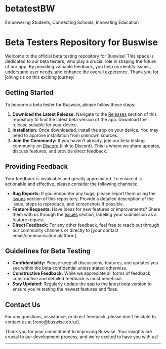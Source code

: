 # betatestBW
Empowering Students, Connecting Schools, Innovating Education

# Beta Testers Repository for Buswise

Welcome to the official beta testing repository for Buswise! This space is dedicated to our beta testers, who play a crucial role in shaping the future of our app. By providing valuable feedback, you help us identify issues, understand user needs, and enhance the overall experience. Thank you for joining us on this exciting journey!

## Getting Started

To become a beta tester for Buswise, please follow these steps:

1. **Download the Latest Release:** Navigate to the [Releases](https://github.com/Rono0365/betatestBW/releases) section of this repository to find the latest beta version of the app. Download the release suitable for your device.
2. **Installation:** Once downloaded, install the app on your device. You may need to approve installation from unknown sources.
3. **Join the Community:** If you haven't already, join our beta testing community on [Discord](#) (link to Discord). This is where we share updates, discuss features, and provide direct feedback.

## Providing Feedback

Your feedback is invaluable and greatly appreciated. To ensure it is actionable and effective, please consider the following channels:

- **Bug Reports:** If you encounter any bugs, please report them using the [Issues](https://github.com/Rono0365/betatestBW/issues) section of this repository. Provide a detailed description of the issue, steps to reproduce, and screenshots if possible.
- **Feature Requests:** Have ideas for new features or improvements? Share them with us through the [Issues](https://github.com/Rono0365/betatestBW/issues) section, labeling your submission as a feature request.
- **Direct Feedback:** For any other feedback, feel free to reach out through our community channels or directly to [your contact email/communication platform].

## Guidelines for Beta Testing

- **Confidentiality:** Please keep all discussions, features, and updates you see within the beta confidential unless stated otherwise.
- **Constructive Feedback:** While we appreciate all forms of feedback, constructive and detailed feedback is most beneficial.
- **Stay Updated:** Regularly update the app to the latest beta version to ensure you're testing the newest features and fixes.



## Contact Us

For any questions, assistance, or direct feedback, please don't hesitate to contact us at [rono@buswise.co.ke].

Thank you for your commitment to improving Buswise. Your insights are crucial to our development process, and we're excited to have you with us!

---
